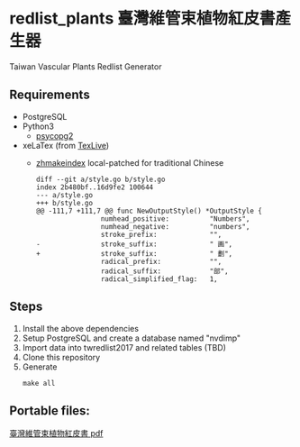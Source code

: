 # redlist_plants 臺灣維管束植物紅皮書產生器
Taiwan Vascular Plants Redlist Generator 


## Requirements

* PostgreSQL
* Python3 
  * [psycopg2](http://initd.org/psycopg/)
* xeLaTex (from [TexLive](https://www.tug.org/texlive/))
  * [zhmakeindex](https://ctan.org/tex-archive/indexing/zhmakeindex) local-patched for traditional Chinese

    ```{diff}
    diff --git a/style.go b/style.go
    index 2b480bf..16d9fe2 100644
    --- a/style.go
    +++ b/style.go
    @@ -111,7 +111,7 @@ func NewOutputStyle() *OutputStyle {
                    numhead_positive:          "Numbers",
                    numhead_negative:          "numbers",
                    stroke_prefix:             "",
    -               stroke_suffix:             " 画",
    +               stroke_suffix:             " 劃",
                    radical_prefix:            "",
                    radical_suffix:            "部",
                    radical_simplified_flag:   1,
    ```
    
## Steps

1. Install the above dependencies
2. Setup PostgreSQL and create a database named "nvdimp"
3. Import data into twredlist2017 and related tables (TBD)
4. Clone this repository
5. Generate
   ```{sh}
   make all
   ```



## Portable files:

[臺灣維管束植物紅皮書 pdf](https://tesri.tesri.gov.tw/htmlarea_file/web_articles/tesri/2679/20180330.pdf)
